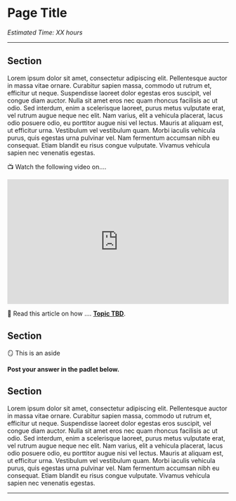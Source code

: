 # Page Title

*Estimated Time: XX hours*

---

## Section

Lorem ipsum dolor sit amet, consectetur adipiscing elit. Pellentesque auctor in massa vitae ornare. Curabitur sapien massa, commodo ut rutrum et, efficitur ut neque. Suspendisse laoreet dolor egestas eros suscipit, vel congue diam auctor. Nulla sit amet eros nec quam rhoncus facilisis ac ut odio. Sed interdum, enim a scelerisque laoreet, purus metus vulputate erat, vel rutrum augue neque nec elit. Nam varius, elit a vehicula placerat, lacus odio posuere odio, eu porttitor augue nisi vel lectus. Mauris at aliquam est, ut efficitur urna. Vestibulum vel vestibulum quam. Morbi iaculis vehicula purus, quis egestas urna pulvinar vel. Nam fermentum accumsan nibh eu consequat. Etiam blandit eu risus congue vulputate. Vivamus vehicula sapien nec venenatis egestas.

<aside>


📺 Watch the following video on.... 
</aside>

<div style="position: relative; padding-bottom: 56.25%; height: 0;"><iframe src="https://www.youtube.com/embed/XSzsI5aGcK4" title="YouTube video player" frameborder="0" allow="accelerometer; autoplay; clipboard-write; encrypted-media; gyroscope; picture-in-picture" allowfullscreen style="position: absolute; top: 0; left: 0; width: 100%; height: 100%;"></iframe></div>


<aside>


📖 Read this article on how .... **[Topic TBD](https://example.com)**.

</aside>


## Section

<aside>


🪞 This is an aside 
  
**Post your answer in the padlet below.**

</aside>

## Section
Lorem ipsum dolor sit amet, consectetur adipiscing elit. Pellentesque auctor in massa vitae ornare. Curabitur sapien massa, commodo ut rutrum et, efficitur ut neque. Suspendisse laoreet dolor egestas eros suscipit, vel congue diam auctor. Nulla sit amet eros nec quam rhoncus facilisis ac ut odio. Sed interdum, enim a scelerisque laoreet, purus metus vulputate erat, vel rutrum augue neque nec elit. Nam varius, elit a vehicula placerat, lacus odio posuere odio, eu porttitor augue nisi vel lectus. Mauris at aliquam est, ut efficitur urna. Vestibulum vel vestibulum quam. Morbi iaculis vehicula purus, quis egestas urna pulvinar vel. Nam fermentum accumsan nibh eu consequat. Etiam blandit eu risus congue vulputate. Vivamus vehicula sapien nec venenatis egestas. 

---


